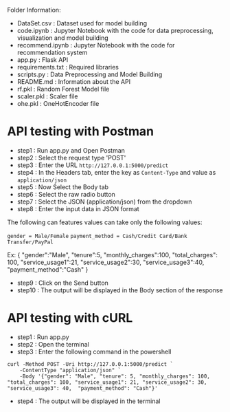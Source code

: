 
Folder Information:

- DataSet.csv : Dataset used for model building
- code.ipynb : Jupyter Notebook with the code for data preprocessing, visualization and model building
- recommend.ipynb : Jupyter Notebook with the code for recommendation system
- app.py : Flask API
- requirements.txt : Required libraries
- scripts.py : Data Preprocessing and Model Building
- README.md : Information about the API
- rf.pkl : Random Forest Model file
- scaler.pkl : Scaler file
- ohe.pkl : OneHotEncoder file

# API testing with Postman 

- step1 : Run app.py and Open Postman
- step2 : Select the request type 'POST'
- step3 : Enter the URL `http://127.0.0.1:5000/predict`
- step4 : In the Headers tab, enter the key as `Content-Type` and value as `application/json`
- step5 : Now Select the Body tab
- step6 : Select the raw radio button 
- step7 : Select the JSON (application/json) from the dropdown
- step8 : Enter the input data in JSON format

The following can features values can take only the following values:

`gender = Male/Female`
`payment_method = Cash/Credit Card/Bank Transfer/PayPal`

Ex:
{
    "gender":"Male",
    "tenure":5,
    "monthly_charges":100,
    "total_charges": 100,
    "service_usage1":21,
    "service_usage2":30,
    "service_usage3":40,
    "payment_method":"Cash"
}

- step9 : Click on the Send button
- step10 : The output will be displayed in the Body section of the response

# API testing with cURL

- step1 : Run app.py
- step2 : Open the terminal
- step3 : Enter the following command in the powershell
```
curl -Method POST -Uri http://127.0.0.1:5000/predict `
    -ContentType "application/json" `
    -Body '{"gender": "Male", "tenure": 5, "monthly_charges": 100, "total_charges": 100, "service_usage1": 21, "service_usage2": 30, "service_usage3": 40,  "payment_method": "Cash"}'

```
- step4 : The output will be displayed in the terminal